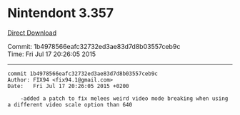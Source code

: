 # Nintendont 3.357
[Direct Download](./Nintendont.zip)

Commit: 1b4978566eafc32732ed3ae83d7d8b03557ceb9c  
Time: Fri Jul 17 20:26:05 2015   

-----

```
commit 1b4978566eafc32732ed3ae83d7d8b03557ceb9c
Author: FIX94 <fix94.1@gmail.com>
Date:   Fri Jul 17 20:26:05 2015 +0200

    -added a patch to fix melees weird video mode breaking when using a different video scale option than 640
```

